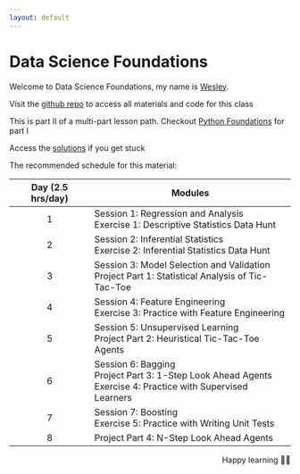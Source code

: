 ```yaml
---
layout: default
---
```


# Data Science Foundations
Welcome to Data Science Foundations, my name is [Wesley](https://wesleybeckner.github.io/). 

Visit the [github repo](https://github.com/wesleybeckner/data_science_foundations) to access all materials and code for this class 

This is part II of a multi-part lesson path. Checkout [Python Foundations](https://wesleybeckner.github.io/python_foundations) for part I

Access the [solutions](https://github.com/wesleybeckner/data_science_foundations/tree/main/notebooks/solutions) if you get stuck 

The recommended schedule for this material:

<center>

| Day (2.5 hrs/day)| Modules                                                                                                               |
|:---:|-----------------------------------------------------------------------------------------------------------------------|
| 1   | Session 1: Regression and Analysis <br> Exercise 1: Descriptive Statistics Data Hunt                                       |
| 2   | Session 2: Inferential Statistics <br> Exercise 2: Inferential Statistics Data Hunt                               |
| 3   | Session 3: Model Selection and Validation <br> Project Part 1: Statistical Analysis of Tic-Tac-Toe |
| 4   | Session 4: Feature Engineering <br> Exercise 3: Practice with Feature Engineering                 |
| 5   | Session 5: Unsupervised Learning <br> Project Part 2: Heuristical Tic-Tac-Toe Agents                                                                |
| 6   | Session 6: Bagging <br> Project Part 3: 1-Step Look Ahead Agents <br> Exercise 4: Practice with Supervised Learners                                                 |
| 7   | Session 7: Boosting <br> Exercise 5: Practice with Writing Unit Tests                                                                 |
| 8   | Project Part 4: N-Step Look Ahead Agents                                                                     |

</center>

<p style='text-align: right;'>
Happy learning 🧑‍🏫
</p>